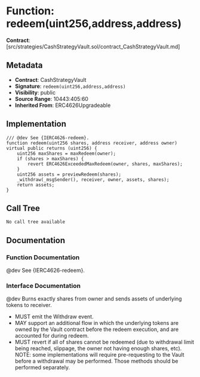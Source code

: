 # Function: redeem(uint256,address,address)

**Contract**: [src/strategies/CashStrategyVault.sol/contract_CashStrategyVault.md]

## Metadata

- **Contract**: CashStrategyVault
- **Signature**: `redeem(uint256,address,address)`
- **Visibility**: public
- **Source Range**: 10443:405:60
- **Inherited From**: ERC4626Upgradeable

## Implementation

```solidity
/// @dev See {IERC4626-redeem}. 
function redeem(uint256 shares, address receiver, address owner) virtual public returns (uint256) {
    uint256 maxShares = maxRedeem(owner);
    if (shares > maxShares) {
        revert ERC4626ExceededMaxRedeem(owner, shares, maxShares);
    }
    uint256 assets = previewRedeem(shares);
    _withdraw(_msgSender(), receiver, owner, assets, shares);
    return assets;
}
```

## Call Tree

```
No call tree available
```

## Documentation

### Function Documentation

@dev See {IERC4626-redeem}. 

### Interface Documentation

 @dev Burns exactly shares from owner and sends assets of underlying tokens to receiver.
 - MUST emit the Withdraw event.
 - MAY support an additional flow in which the underlying tokens are owned by the Vault contract before the
   redeem execution, and are accounted for during redeem.
 - MUST revert if all of shares cannot be redeemed (due to withdrawal limit being reached, slippage, the owner
   not having enough shares, etc).
 NOTE: some implementations will require pre-requesting to the Vault before a withdrawal may be performed.
 Those methods should be performed separately.
